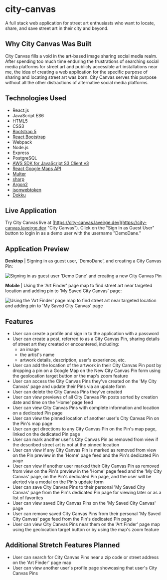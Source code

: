 # city-canvas

A full stack web application for street art enthusiasts who want to locate, share, and save street art in their city and beyond.

## Why City Canvas Was Built

City Canvas fills a void in the art-based image sharing social media realm. After spending too much time enduring the frustrations of searching social media platforms for street art and publicly accessible art installations near me, the idea of creating a web application for the specific purpose of sharing and locating street art was born. City Canvas serves this purpose without all the other distractions of alternative social media platforms.

## Technologies Used

- React.js
- JavaScript ES6
- HTML5
- CSS3
- [Bootstrap 5](https://getbootstrap.com/docs/5.1/getting-started/introduction/ "Bootstrap Documentation")
- [React Bootstrap](https://react-bootstrap.github.io/getting-started/introduction/ "React Bootstrap Documentation")
- Webpack
- Node.js
- Express
- PostgreSQL
- [AWS SDK for JavaScript S3 Client v3](https://docs.aws.amazon.com/AWSJavaScriptSDK/v3/latest/clients/client-s3/index.html "AWS SDK for JavaScript S3 Client Documentation")
- [React Google Maps API](https://react-google-maps-api-docs.netlify.app/ "React Google Maps API Documentation")
- [Multer](https://github.com/expressjs/multer#readme "Multer Documentation")
- [sharp](https://sharp.pixelplumbing.com/ "sharp Documentation")
- [Argon2](https://github.com/ranisalt/node-argon2#readme "Argon2 Documentation")
- [jsonwebtoken](https://github.com/auth0/node-jsonwebtoken#readme "jsonwebtoken Documentation")
- [Dokku](https://dokku.com/docs/getting-started/installation/ "Dokku Documentation")

## Live Application

Try City Canvas live at [https://city-canvas.laveirge.dev](https://city-canvas.laveirge.dev "City Canvas"). Click on the "Sign In as Guest User" button to login in as a demo user with the username "DemoDane."

## Application Preview

**Desktop** | Signing in as guest user, 'DemoDane', and creating a City Canvas Pin:

![Signing in as guest user 'Demo Dane' and creating a new City Canvas Pin](server\public\city-canvas-images\assets\readme-1.gif)


**Mobile** | Using the 'Art Finder' page map to find street art near targeted location and adding pin to 'My Saved City Canvas' page:

![Using the 'Art Finder' page map to find street art near targeted location and adding pin to 'My Saved City Canvas' page](server\public\city-canvas-images\assets\readme-2.gif)

## Features

- User can create a profile and sign in to the application with a password
- User can create a post, referred to as a City Canvas Pin, sharing details of street art they created or encountered, including:
  - an image
  - the artist's name
  - artwork details, description, user's experience, etc.
- User can add the location of the artwork in their City Canvas Pin post by dropping a pin on a Google Map on the New City Canvas Pin form using the geolocation target button or the map's zoom feature
- User can access the City Canvas Pins they've created on the 'My City Canvas' page and update their Pins via an update form
- User can delete the City Canvas Pins they've created
- User can view previews of all City Canvas Pin posts sorted by creation date and time on the 'Home' page feed
- User can view City Canvas Pins with complete information and location on a dedicated Pin page
- User can view the pinned location of another user's City Canvas Pin on the Pin's map page
- User can get directions to any City Canvas Pin on the Pin's map page, linked on the dedicated Pin page
- User can mark another user's City Canvas Pin as removed from view if the described street art is not at the pinned location
- User can view if any City Canvas Pin is marked as removed from view on the Pin preview in the 'Home' page feed and the Pin's dedicated Pin page
- User can view if another user marked their City Canvas Pin as removed from view on the Pin's preview in the 'Home' page feed and the 'My City Canvas' page, on the Pin's dedicated Pin page, and the user will be alerted via a modal on the Pin's update form
- User can save City Canvas Pins to their personal 'My Saved City Canvas' page from the Pin's dedicated Pin page for viewing later or as a list of favorites
- User can view saved City Canvas Pins on the 'My Saved City Canvas' page
- User can remove saved City Canvas Pins from their personal 'My Saved City Canvas' page feed from the Pin's dedicated Pin page
- User can view City Canvas Pins near them on the 'Art Finder' page map using the geolocation target button or by using the map's zoom feature

## Additional Stretch Features Planned

- User can search for City Canvas Pins near a zip code or street address on the 'Art Finder' page map
- User can view another user's profile page showcasing that user's City Canvas Pins
